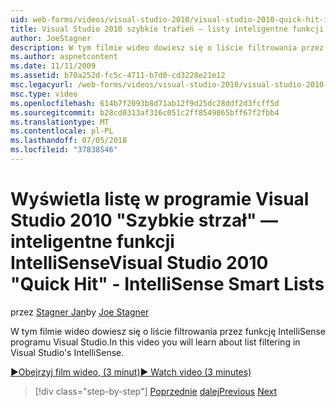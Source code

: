 ```yaml
---
uid: web-forms/videos/visual-studio-2010/visual-studio-2010-quick-hit-intellisense-smart-lists
title: Visual Studio 2010 szybkie trafień — listy inteligentne funkcji IntelliSense
author: JoeStagner
description: W tym filmie wideo dowiesz się o liście filtrowania przez funkcję IntelliSense programu Visual Studio.
ms.author: aspnetcontent
ms.date: 11/11/2009
ms.assetid: b70a252d-fc5c-4711-b7d0-cd3228e21e12
msc.legacyurl: /web-forms/videos/visual-studio-2010/visual-studio-2010-quick-hit-intellisense-smart-lists
msc.type: video
ms.openlocfilehash: 614b7f2093b8d71ab12f9d25dc28ddf2d3fcff5d
ms.sourcegitcommit: b28cd0313af316c051c2ff8549865bff67f2fbb4
ms.translationtype: MT
ms.contentlocale: pl-PL
ms.lasthandoff: 07/05/2018
ms.locfileid: "37838546"
---
```

<a name="visual-studio-2010-quick-hit---intellisense-smart-lists"></a><span data-ttu-id="eaee4-103">Wyświetla listę w programie Visual Studio 2010 "Szybkie strzał" — inteligentne funkcji IntelliSense</span><span class="sxs-lookup"><span data-stu-id="eaee4-103">Visual Studio 2010 "Quick Hit" - IntelliSense Smart Lists</span></span>
====================
<span data-ttu-id="eaee4-104">przez [Stagner Jan](https://github.com/JoeStagner)</span><span class="sxs-lookup"><span data-stu-id="eaee4-104">by [Joe Stagner](https://github.com/JoeStagner)</span></span>

<span data-ttu-id="eaee4-105">W tym filmie wideo dowiesz się o liście filtrowania przez funkcję IntelliSense programu Visual Studio.</span><span class="sxs-lookup"><span data-stu-id="eaee4-105">In this video you will learn about list filtering in Visual Studio's IntelliSense.</span></span>

[<span data-ttu-id="eaee4-106">&#9654;Obejrzyj film wideo, (3 minut)</span><span class="sxs-lookup"><span data-stu-id="eaee4-106">&#9654; Watch video (3 minutes)</span></span>](https://channel9.msdn.com/Blogs/ASP-NET-Site-Videos/visual-studio-2010-quick-hit-intellisense-smart-lists)

> [!div class="step-by-step"]
> <span data-ttu-id="eaee4-107">[Poprzednie](visual-studio-2010-quick-hit-code-search-view-hierarchy.md)
> [dalej](visual-studio-2010-quick-hit-multi-monitor-support.md)</span><span class="sxs-lookup"><span data-stu-id="eaee4-107">[Previous](visual-studio-2010-quick-hit-code-search-view-hierarchy.md)
[Next](visual-studio-2010-quick-hit-multi-monitor-support.md)</span></span>
